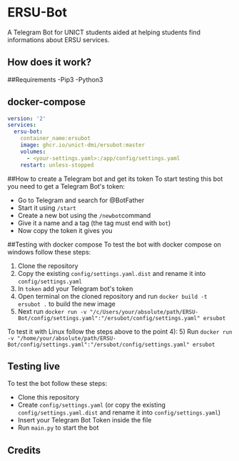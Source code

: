 # ERSU-Bot
A Telegram Bot for UNICT students aided at helping students find informations about ERSU services.

## How does it work?

##Requirements
-Pip3
-Python3

## docker-compose
```yaml
version: '2'
services:
  ersu-bot:
    container_name:ersubot
    image: ghcr.io/unict-dmi/ersubot:master
    volumes:
      - <your-settings.yaml>:/app/config/settings.yaml
    restart: unless-stopped
```

##How to create a Telegram bot and get its token
To start testing this bot you need to get a Telegram Bot's token:
- Go to Telegram and search for @BotFather
- Start it using `/start`
- Create a new bot using the `/newbot`command
- Give it a name and a tag (the tag must end with `bot`)
- Now copy the token it gives you

##Testing with docker compose
To test the bot with docker compose on windows follow these steps:
1) Clone the repository
2) Copy the existing `config/settings.yaml.dist` and rename it into `config/settings.yaml`
3) In `token` add your Telegram bot's token
4) Open terminal on the cloned repository and run ```docker build -t ersubot .``` to build the new image
5) Next run ```docker run -v "/c/Users/your/absolute/path/ERSU-Bot/config/settings.yaml":"/ersubot/config/settings.yaml" ersubot```

To test it with Linux follow the steps above to the point 4):
5) Run ```docker run -v "/home/your/absolute/path/ERSU-Bot/config/settings.yaml":"/ersubot/config/settings.yaml" ersubot```


## Testing live
To test the bot follow these steps:
- Clone this repository
- Create `config/settings.yaml` (or copy the existing `config/settings.yaml.dist` and rename it into `config/settings.yaml`)
- Insert your Telegram Bot Token inside the file
- Run `main.py` to start the bot

## Credits
